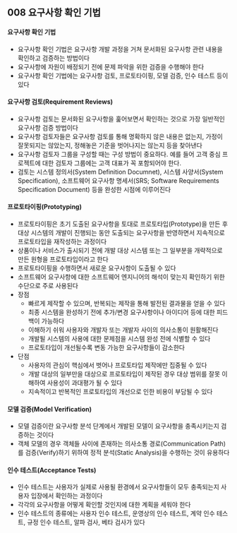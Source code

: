 ## 008 요구사항 확인 기법

#### 요구사항 확인 기법

- 요구사항 확인 기법은 요구사항 개발 과정을 거쳐 문서화된 요구사항 관련 내용을 확인하고 검증하는 방법이다
- 요구사항에 자원이 배정되기 전에 문제 파악을 위한 검증을 수행해야 한다
- 요구사항 확인 기법에는 요구사항 검토, 프로토타이핑, 모델 검증, 인수 테스트 등이 있다



#### 요구사항 검토(Requirement Reviews)

- 요구사항 검토는 문서화된 요구사항을 훑어보면서 확인하는 것으로 가장 일반적인 요구사항 검증 방법이다
- 요구사항 검토자들은 요구사항 검토를 통해 명확하지 않은 내용은 없는지, 가정이 잘못되지는 않았는지, 정해놓은 기준을 벗어나지는 않는지 등을 찾아낸다
- 요구사항 검토자 그룹을 구성할 때는 구성 방법이 중요하다. 예를 들어 고객 중심 프로젝트에 대한 검토자 그룹에는 고객 대표가 꼭 포함되어야 한다.
- 검토는 시스템 정의서(System Definition Documnet), 시스템 사양서(System Specification), 소프트웨어 요구사항 명세서(SRS; Software Requirements Specification Document) 등을 완성한 시점에 이루어진다



#### 프로토타이핑(Prototyping)

- 프로토타이핑은 초기 도출된 요구사항을 토대로 프로토타입(Prototype)을 만든 후 대상 시스템의 개발이 진행되는 동안 도출되는 요구사항을 반영하면서 지속적으로 프로토타입을 재작성하는 과정이다
- 상품이나 서비스가 출시되기 전에 개발 대상 시스템 또는 그 일부분을 개략적으로 만든 원형을 프로토타입이라고 한다
- 프로토타이핑을 수행하면서 새로운 요구사항이 도출될 수 있다
- 소프트웨어 요구사항에 대한 소프트웨어 엔지니어의 해석이 맞는지 확인하기 위한 수단으로 주로 사용된다
- 장점
  - 빠르게 제작할 수 있으며, 반복되는 제작을 통해 발전된 결과물을 얻을 수 있다
  - 최종 시스템을 완성하기 전에 추가/변경 요구사항이나 아이디어 등에 대한 피드백이 가능하다
  - 이해하기 쉬워 사용자와 개발자 또는 개발자 사이의 의사소통이 원활해진다
  - 개발될 시스템의 사용에 대한 문제점을 시스템 완성 전에 식별할 수 있다
  - 프로토타입이 개선될수록 변동 가능한 요구사항들이 감소한다
- 단점
  - 사용자의 관심이 핵심에서 벗어나 프로토타입 제작에만 집중될 수 있다
  - 개발 대상의 일부만을 대상으로 프로토타입이 제작된 경우 대상 범위를 잘못 이해하여 사용성이 과대평가 될 수 있다
  - 지속적이고 반복적인 프로토타입의 개선으로 인한 비용이 부담될 수 있다



#### 모델 검증(Model Verification)

- 모델 검증이란 요구사항 분석 단계에서 개발된 모델이 요구사항을 충족시키는지 검증하는 것이다
- 객체 모델의 경우 객체들 사이에 존재하는 의사소통 경로(Communication Path)를 검증(Verify)하기 위하여 정적 분석(Static Analysis)을 수행하는 것이 유용하다



#### 인수 테스트(Acceptance Tests)

- 인수 테스트는 사용자가 실제로 사용될 환경에서 요구사항들이 모두 충족되는지 사용자 입장에서 확인하는 과정이다
- 각각의 요구사항을 어떻게 확인할 것인지에 대한 계획을 세워야 한다
- 인수 테스트의 종류에는 사용자 인수 테스트, 운영상의 인수 테스트, 계약 인수 테스트, 규정 인수 테스트, 알파 검사, 베타 검사가 있다